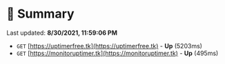 # 📖 Summary
Last updated: **8/30/2021, 11:59:06 PM**

- `GET` [https://uptimerfree.tk](https://uptimerfree.tk) - **Up** (5203ms)
- `GET` [https://monitoruptimer.tk](https://monitoruptimer.tk) - **Up** (495ms)
